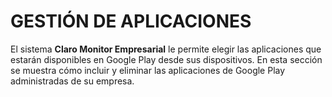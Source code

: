 # GESTIÓN DE APLICACIONES

El sistema **Claro Monitor Empresarial** le permite elegir las aplicaciones que estarán disponibles en Google Play desde sus dispositivos. En esta sección se muestra cómo incluir y eliminar las aplicaciones de Google Play administradas de su empresa.
